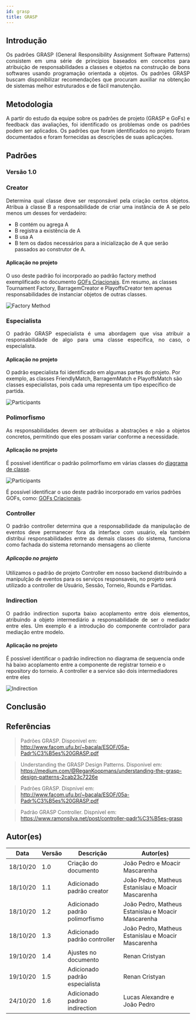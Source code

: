 ```yaml
---
id: grasp
title: GRASP
---
```



## Introdução

<p align = "justify">
Os padrões GRASP (General Responsibility Assignment Software Patterns) consistem em uma série de princípios baseados em conceitos para atribuição de responsabilidades a classes e objetos na construção de bons softwares usando programação orientada a objetos. Os padrões GRASP buscam disponibilizar recomendações que procuram auxiliar na obtenção de sistemas melhor estruturados e de fácil manutenção.
</p>

## Metodologia

<p align = "justify">
A partir do estudo da equipe sobre os padrões de projeto (GRASP e GoFs) e feedback das avaliações, foi identificado os problemas onde os padrões podem ser aplicados. Os padrões que foram identificados no projeto foram documentados e foram fornecidas as descrições de suas aplicações.
</p>

## Padrões

### Versão 1.0

### Creator

<p align = "justify">
Determina qual classe deve ser responsável pela criação certos objetos.
Atribua à classe B a responsabilidade de criar uma instância de A se
pelo menos um desses for verdadeiro:

- B contém ou agrega A
- B registra a existência de A
- B usa A
- B tem os dados necessários para a inicialização de A que
serão passados ao construtor de A.
</p>

#### Aplicação no projeto
O uso deste padrão foi incorporado ao padrão factory method exemplificado no documento [GOFs Criacionais](./gof_criacionais.md). Em resumo, as classes Tournament Factory, BarragemCreator e PlayoffsCreator tem apenas responsabilidades de instanciar objetos de outras classes.

![Factory Method](../assets/Gof/factory_method.png)

### Especialista
<p align = "justify">
O padrão GRASP especialista é uma abordagem que visa atribuir a responsabilidade de algo para uma classe específica, no caso, o especialista.
</p>

#### Aplicação no projeto
O padrão especialista foi identificado em algumas partes do projeto. Por exemplo, as classes FriendlyMatch, BarragemMatch e PlayoffsMatch são classes especialistas, pois cada uma representa um tipo específico de partida.

![Participants](../assets/Grasp/grasp_especialista.png)

### Polimorfismo
<p align = "justify"> 
As responsabilidades devem ser atribuídas a abstrações e não a objetos concretos, permitindo que eles possam variar conforme a necessidade.
</p>

#### Aplicação no projeto
É possivel identificar o padrão polimorfismo em várias classes do [diagrama de classe](../modelagem/diagrama_de_classes.md).

![Participants](../assets/Grasp/grasp_polimorfismo.jpg)

É possível identificar o uso deste padrão incorporado em varios padrões GOFs, como: [GOFs Criacionais](./gof_criacionais.md).


### Controller

<p align = "justify">
O padrão controller determina que a responsabilidade da manipulação de eventos deve permanecer fora da interface com usuário, ela também distribui responsabilidades entre as demais classes do sistema, funciona como fachada do sistema retornando mensagens ao cliente
</p>

##### Aplicação no projeto

Utilizamos o padrão de projeto Controller em nosso backend distribuindo a manipulção de eventos para os serviços responsaveis, no projeto será utilizado a controller de Usuário, Sessão, Torneio, Rounds e Partidas.

### Indirection

<p align = "justify">
O padrão indirection suporta baixo acoplamento entre dois elementos, atribuindo a objeto intermediário a responsabilidade de ser o mediador entre eles. Um exemplo é a introdução do componente controlador para mediação entre modelo.
</p>

#### Aplicação no projeto
É possivel identificar o padrão indirection no diagrama de sequencia onde há baixo acoplamento entre a componente de registrar torneio e o repository do torneio. A controller e a service são dois intermediadores entre eles

![Indirection](../assets/Diagrama_sequencia/sequencia4.png)


## Conclusão

<p align = "justify">

</p>

## Referências


> Padrões GRASP. Disponivel em: http://www.facom.ufu.br/~bacala/ESOF/05a-Padr%C3%B5es%20GRASP.pdf

> Understanding the GRASP Design Patterns. Disponivel em: https://medium.com/@ReganKoopmans/understanding-the-grasp-design-patterns-2cab23c7226e

> Padrões GRASP. Dispnível em: http://www.facom.ufu.br/~bacala/ESOF/05a-Padr%C3%B5es%20GRASP.pdf

> Padrão GRASP Controller. Dispnível em: https://www.ramonsilva.net/post/controller-padr%C3%B5es-grasp

## Autor(es)

| Data | Versão | Descrição | Autor(es) |
| -- | -- | -- | -- |
| 18/10/20 | 1.0 | Criação do documento | João Pedro e Moacir Mascarenha |
| 18/10/20 | 1.1 | Adicionado padrão creator | João Pedro, Matheus Estanislau e  Moacir Mascarenha |
| 18/10/20 | 1.2 | Adicionado padrão polimorfismo | João Pedro, Matheus Estanislau e  Moacir Mascarenha |
| 18/10/20 | 1.3 | Adicionado padrão controller | João Pedro, Matheus Estanislau e  Moacir Mascarenha |
| 19/10/20 | 1.4 | Ajustes no documento | Renan Cristyan |
| 19/10/20 | 1.5 | Adicionado padrão especialista | Renan Cristyan |
| 24/10/20 | 1.6 | Adicionado padrao indirection | Lucas Alexandre e João Pedro|


